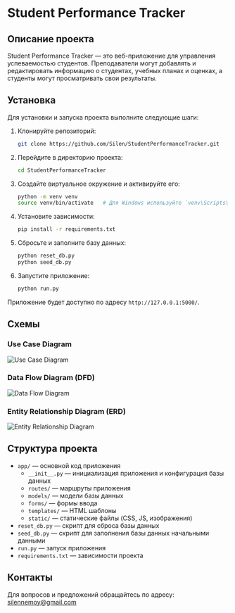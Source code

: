 # Student Performance Tracker

## Описание проекта

Student Performance Tracker — это веб-приложение для управления успеваемостью студентов. Преподаватели могут добавлять и редактировать информацию о студентах, учебных планах и оценках, а студенты могут просматривать свои результаты.

## Установка

Для установки и запуска проекта выполните следующие шаги:

1. Клонируйте репозиторий:
    ```bash
    git clone https://github.com/Silen/StudentPerformanceTracker.git
    ```

2. Перейдите в директорию проекта:
    ```bash
    cd StudentPerformanceTracker
    ```

3. Создайте виртуальное окружение и активируйте его:
    ```bash
    python -m venv venv
    source venv/bin/activate   # Для Windows используйте `venv\Scripts\activate`
    ```

4. Установите зависимости:
    ```bash
    pip install -r requirements.txt
    ```

5. Сбросьте и заполните базу данных:
    ```bash
    python reset_db.py
    python seed_db.py
    ```

6. Запустите приложение:
    ```bash
    python run.py
    ```

Приложение будет доступно по адресу `http://127.0.0.1:5000/`.

## Схемы

### Use Case Diagram

![Use Case Diagram](path/to/use_case_diagram.png)

### Data Flow Diagram (DFD)

![Data Flow Diagram](path/to/dfd.png)

### Entity Relationship Diagram (ERD)

![Entity Relationship Diagram](path/to/erd.png)

## Структура проекта

- `app/` — основной код приложения
  - `__init__.py` — инициализация приложения и конфигурация базы данных
  - `routes/` — маршруты приложения
  - `models/` — модели базы данных
  - `forms/` — формы ввода
  - `templates/` — HTML шаблоны
  - `static/` — статические файлы (CSS, JS, изображения)
- `reset_db.py` — скрипт для сброса базы данных
- `seed_db.py` — скрипт для заполнения базы данных начальными данными
- `run.py` — запуск приложения
- `requirements.txt` — зависимости проекта

## Контакты

Для вопросов и предложений обращайтесь по адресу: [silennemoy@gmail.com](mailto:silennemoy@gmail.com)
